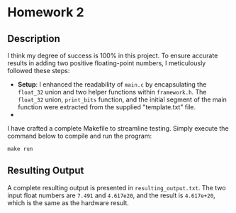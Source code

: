 # Homework 2

## Description

I think my degree of success is 100% in this project. To ensure accurate results in adding two positive floating-point numbers, I meticulously followed these steps:

* **Setup**: I enhanced the readability of `main.c` by encapsulating the `float_32` union and two helper functions within `framework.h`. The `float_32` union, `print_bits` function, and the initial segment of the main function were extracted from the supplied "template.txt" file.
* 

I have crafted a complete Makefile to streamline testing. Simply execute the command below to compile and run the program:

```shell
make run
```

## Resulting Output

A complete resulting output is presented in `resulting_output.txt`. The two input float numbers are `7.491` and `4.617e20`, and the result is `4.617e+20`, which is the same as the hardware result.
